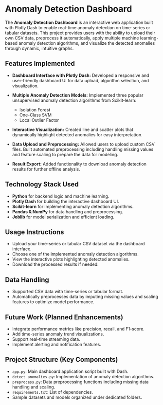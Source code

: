 # Anomaly Detection Dashboard

The **Anomaly Detection Dashboard** is an interactive web application built with Plotly Dash to enable real-time anomaly detection on time-series or tabular datasets. This project provides users with the ability to upload their own CSV data, preprocess it automatically, apply multiple machine learning-based anomaly detection algorithms, and visualize the detected anomalies through dynamic, intuitive graphs.

## Features Implemented

* **Dashboard Interface with Plotly Dash:**
  Developed a responsive and user-friendly dashboard UI for data upload, algorithm selection, and visualization.

* **Multiple Anomaly Detection Models:**
  Implemented three popular unsupervised anomaly detection algorithms from Scikit-learn:

  * Isolation Forest
  * One-Class SVM
  * Local Outlier Factor

* **Interactive Visualization:**
  Created line and scatter plots that dynamically highlight detected anomalies for easy interpretation.

* **Data Upload and Preprocessing:**
  Allowed users to upload custom CSV files. Built automated preprocessing including handling missing values and feature scaling to prepare the data for modeling.

* **Result Export:**
  Added functionality to download anomaly detection results for further offline analysis.


## Technology Stack Used

* **Python** for backend logic and machine learning.
* **Plotly Dash** for building the interactive dashboard UI.
* **Scikit-learn** for implementing anomaly detection algorithms.
* **Pandas & NumPy** for data handling and preprocessing.
* **Joblib** for model serialization and efficient loading.


## Usage Instructions

* Upload your time-series or tabular CSV dataset via the dashboard interface.
* Choose one of the implemented anomaly detection algorithms.
* View the interactive plots highlighting detected anomalies.
* Download the processed results if needed.


## Data Handling

* Supported CSV data with time-series or tabular format.
* Automatically preprocesses data by imputing missing values and scaling features to optimize model performance.


## Future Work (Planned Enhancements)

* Integrate performance metrics like precision, recall, and F1-score.
* Add time-series anomaly trend visualizations.
* Support real-time streaming data.
* Implement alerting and notification features.


## Project Structure (Key Components)

* `app.py`: Main dashboard application script built with Dash.
* `detect_anomalies.py`: Implementation of anomaly detection algorithms.
* `preprocess.py`: Data preprocessing functions including missing data handling and scaling.
* `requirements.txt`: List of dependencies.
* Sample datasets and models organized under dedicated folders.
